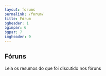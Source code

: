 ```yaml
---
layout: foruns
permalink: /forum/
title: Fórum
bgheader: 1
bgimpar: 6
bgpar: 7
imgheader: 9
---
```

## Fóruns

Leia os resumos do que foi discutido nos fóruns

